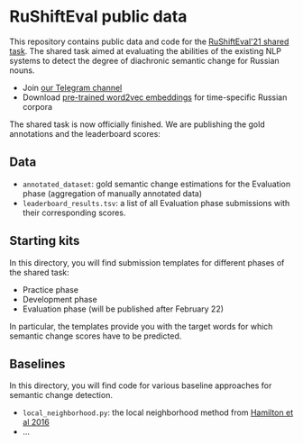 # RuShiftEval public data

This repository contains public data and code for the [RuShiftEval'21 shared task](https://competitions.codalab.org/my/competition/28340).
The shared task aimed at evaluating the abilities of the existing NLP systems to detect the degree of diachronic semantic change for Russian nouns.

- Join [our Telegram channel](https://t.me/rushifteval)
- Download [pre-trained word2vec embeddings](https://competitions.codalab.org/competitions/28340#participate-get_data) for time-specific Russian corpora

The shared task is now officially finished.
We are publishing the gold annotations and the leaderboard scores:

## Data
- `annotated_dataset`: gold semantic change estimations for the Evaluation phase (aggregation of manually annotated data)
- `leaderboard_results.tsv`:  a list of all Evaluation phase submissions with their corresponding scores.


## Starting kits

In this directory, you will find submission templates for different phases of the shared task:
- Practice phase
- Development phase
- Evaluation phase (will be published after February 22)

In particular, the templates provide you with the target words for which semantic change scores have to be predicted.

## Baselines

In this directory, you will find code for various baseline approaches for semantic change detection.

- `local_neighborhood.py`: the local neighborhood method from [Hamilton et al 2016](https://www.aclweb.org/anthology/D16-1229/)
- ...


